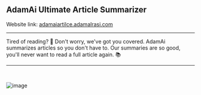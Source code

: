 ## AdamAi Ultimate Article Summarizer
Website link: [adamaiartilce.adamalrasi.com](https://adamaiarticle.adamalrasi.com/) 
<hr>
Tired of reading? 🥱 Don't worry, we've got you covered.
AdamAi summarizes articles so you don't have to. Our summaries are so good, you'll never want to read a full article again. 📚
<hr>
<br> 

![image](https://github.com/adamalrasi/AdamAi__Ultimate-Article-Summarizer/assets/147779056/4b42c81b-9984-4c0b-b002-f2b728cb537d)

